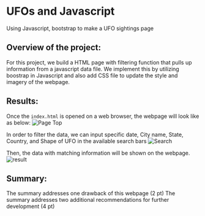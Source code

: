 # UFOs and Javascript

Using Javascript, bootstrap to make a UFO sightings page

## Overview of the project:
For this project, we build a HTML page with filtering function that pulls up information from a javascript data file. We implement this by utilizing boostrap in Javascript and also add CSS file to update the style and imagery of the webpage.

## Results:
Once the `index.html` is opened on a web browser, the webpage will look like as below:
![Page Top]()

In order to filter the data, we can input specific date, City name, State, Country, and Shape of UFO in the available search bars
![Search]()

Then, the data with matching information will be shown on the webpage.
![result]()

## Summary:

The summary addresses one drawback of this webpage (2 pt)
The summary addresses two additional recommendations for further development (4 pt)
